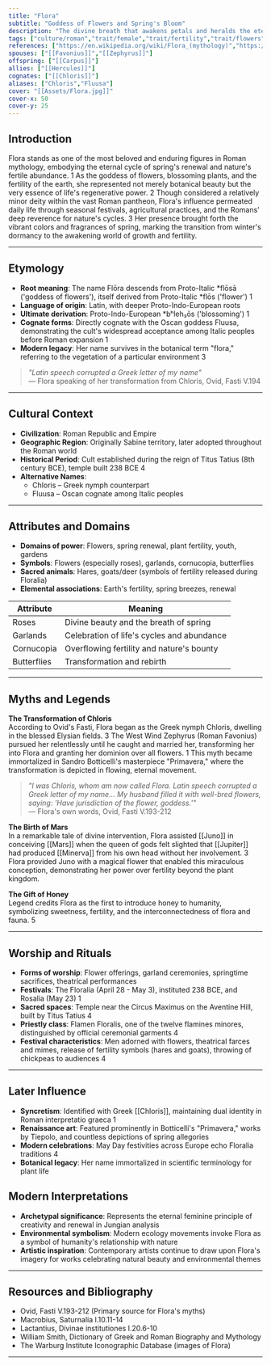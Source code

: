 ```yaml
---
title: "Flora"
subtitle: "Goddess of Flowers and Spring's Bloom"
description: "The divine breath that awakens petals and heralds the eternal dance of renewal"
tags: ["culture/roman","trait/female","trait/fertility","trait/flowers","trait/spring","trait/youth","trait/nature","domain/agriculture","domain/beauty","region/italy","period/republic","period/empire"]
references: ["https://en.wikipedia.org/wiki/Flora_(mythology)","https://www.britannica.com/topic/Flora-Roman-mythology","https://legendaryladieshub.com/goddess-flora/","https://www.vindolanda.com/blog/flora-the-goddess-of-flowers","https://www.petalandpoem.com/floral-thoughts/a-guide-to-the-goddess-flora"]
spouses: ["[[Favonius]]","[[Zephyrus]]"]
offspring: ["[[Carpus]]"]
allies: ["[[Hercules]]"]
cognates: ["[[Chloris]]"]
aliases: ["Chloris","Fluusa"]
cover: "[[Assets/Flora.jpg]]"
cover-x: 50
cover-y: 25
---
```

## Introduction

Flora stands as one of the most beloved and enduring figures in Roman mythology, embodying the eternal cycle of spring's renewal and nature's fertile abundance. <mcreference link="https://en.wikipedia.org/wiki/Flora_(mythology)" index="1">1</mcreference> As the goddess of flowers, blossoming plants, and the fertility of the earth, she represented not merely botanical beauty but the very essence of life's regenerative power. <mcreference link="https://legendaryladieshub.com/goddess-flora/" index="2">2</mcreference> Though considered a relatively minor deity within the vast Roman pantheon, Flora's influence permeated daily life through seasonal festivals, agricultural practices, and the Romans' deep reverence for nature's cycles. <mcreference link="https://www.britannica.com/topic/Flora-Roman-mythology" index="3">3</mcreference> Her presence brought forth the vibrant colors and fragrances of spring, marking the transition from winter's dormancy to the awakening world of growth and fertility.

---

## Etymology

- **Root meaning**: The name Flōra descends from Proto-Italic *flōsā ('goddess of flowers'), itself derived from Proto-Italic *flōs ('flower') <mcreference link="https://en.wikipedia.org/wiki/Flora_(mythology)" index="1">1</mcreference>
- **Language of origin**: Latin, with deeper Proto-Indo-European roots
- **Ultimate derivation**: Proto-Indo-European *bʰleh₃ōs ('blossoming') <mcreference link="https://en.wikipedia.org/wiki/Flora_(mythology)" index="1">1</mcreference>
- **Cognate forms**: Directly cognate with the Oscan goddess Fluusa, demonstrating the cult's widespread acceptance among Italic peoples before Roman expansion <mcreference link="https://en.wikipedia.org/wiki/Flora_(mythology)" index="1">1</mcreference>
- **Modern legacy**: Her name survives in the botanical term "flora," referring to the vegetation of a particular environment <mcreference link="https://www.britannica.com/topic/Flora-Roman-mythology" index="3">3</mcreference>

> _"Latin speech corrupted a Greek letter of my name"_  
> — Flora speaking of her transformation from Chloris, Ovid, Fasti V.194

---

## Cultural Context

- **Civilization**: Roman Republic and Empire
- **Geographic Region**: Originally Sabine territory, later adopted throughout the Roman world
- **Historical Period**: Cult established during the reign of Titus Tatius (8th century BCE), temple built 238 BCE <mcreference link="https://www.vindolanda.com/blog/flora-the-goddess-of-flowers" index="4">4</mcreference>
- **Alternative Names**:
  - Chloris – Greek nymph counterpart
  - Fluusa – Oscan cognate among Italic peoples

---

## Attributes and Domains

- **Domains of power**: Flowers, spring renewal, plant fertility, youth, gardens
- **Symbols**: Flowers (especially roses), garlands, cornucopia, butterflies
- **Sacred animals**: Hares, goats/deer (symbols of fertility released during Floralia)
- **Elemental associations**: Earth's fertility, spring breezes, renewal

| Attribute | Meaning |
|-----------|----------|
| Roses | Divine beauty and the breath of spring |
| Garlands | Celebration of life's cycles and abundance |
| Cornucopia | Overflowing fertility and nature's bounty |
| Butterflies | Transformation and rebirth |

---

## Myths and Legends

**The Transformation of Chloris**  
According to Ovid's Fasti, Flora began as the Greek nymph Chloris, dwelling in the blessed Elysian fields. <mcreference link="https://www.britannica.com/topic/Flora-Roman-mythology" index="3">3</mcreference> The West Wind Zephyrus (Roman Favonius) pursued her relentlessly until he caught and married her, transforming her into Flora and granting her dominion over all flowers. <mcreference link="https://en.wikipedia.org/wiki/Flora_(mythology)" index="1">1</mcreference> This myth became immortalized in Sandro Botticelli's masterpiece "Primavera," where the transformation is depicted in flowing, eternal movement.

> _"I was Chloris, whom am now called Flora. Latin speech corrupted a Greek letter of my name... My husband filled it with well-bred flowers, saying: 'Have jurisdiction of the flower, goddess.'"_  
> — Flora's own words, Ovid, Fasti V.193-212

**The Birth of Mars**  
In a remarkable tale of divine intervention, Flora assisted [[Juno]] in conceiving [[Mars]] when the queen of gods felt slighted that [[Jupiter]] had produced [[Minerva]] from his own head without her involvement. <mcreference link="https://www.britannica.com/topic/Flora-Roman-mythology" index="3">3</mcreference> Flora provided Juno with a magical flower that enabled this miraculous conception, demonstrating her power over fertility beyond the plant kingdom.

**The Gift of Honey**  
Legend credits Flora as the first to introduce honey to humanity, symbolizing sweetness, fertility, and the interconnectedness of flora and fauna. <mcreference link="https://www.petalandpoem.com/floral-thoughts/a-guide-to-the-goddess-flora" index="5">5</mcreference>

---

## Worship and Rituals

- **Forms of worship**: Flower offerings, garland ceremonies, springtime sacrifices, theatrical performances
- **Festivals**: The Floralia (April 28 - May 3), instituted 238 BCE, and Rosalia (May 23) <mcreference link="https://en.wikipedia.org/wiki/Flora_(mythology)" index="1">1</mcreference>
- **Sacred spaces**: Temple near the Circus Maximus on the Aventine Hill, built by Titus Tatius <mcreference link="https://www.vindolanda.com/blog/flora-the-goddess-of-flowers" index="4">4</mcreference>
- **Priestly class**: Flamen Floralis, one of the twelve flamines minores, distinguished by official ceremonial garments <mcreference link="https://www.vindolanda.com/blog/flora-the-goddess-of-flowers" index="4">4</mcreference>
- **Festival characteristics**: Men adorned with flowers, theatrical farces and mimes, release of fertility symbols (hares and goats), throwing of chickpeas to audiences <mcreference link="https://www.vindolanda.com/blog/flora-the-goddess-of-flowers" index="4">4</mcreference>

---

## Later Influence

- **Syncretism**: Identified with Greek [[Chloris]], maintaining dual identity in Roman interpretatio graeca <mcreference link="https://en.wikipedia.org/wiki/Flora_(mythology)" index="1">1</mcreference>
- **Renaissance art**: Featured prominently in Botticelli's "Primavera," works by Tiepolo, and countless depictions of spring allegories
- **Modern celebrations**: May Day festivities across Europe echo Floralia traditions <mcreference link="https://www.vindolanda.com/blog/flora-the-goddess-of-flowers" index="4">4</mcreference>
- **Botanical legacy**: Her name immortalized in scientific terminology for plant life

## Modern Interpretations

- **Archetypal significance**: Represents the eternal feminine principle of creativity and renewal in Jungian analysis
- **Environmental symbolism**: Modern ecology movements invoke Flora as a symbol of humanity's relationship with nature
- **Artistic inspiration**: Contemporary artists continue to draw upon Flora's imagery for works celebrating natural beauty and environmental themes

---

## Resources and Bibliography

- Ovid, Fasti V.193-212 (Primary source for Flora's myths)
- Macrobius, Saturnalia I.10.11-14 
- Lactantius, Divinae institutiones I.20.6-10
- William Smith, Dictionary of Greek and Roman Biography and Mythology
- The Warburg Institute Iconographic Database (images of Flora)

---